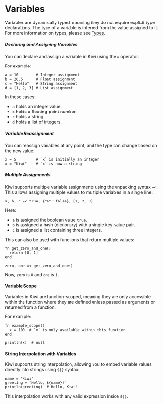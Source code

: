 # Variables

Variables are dynamically typed, meaning they do not require explicit type declarations. The type of a variable is inferred from the value assigned to it. For more information on types, please see [Types](types.md).

##### Declaring and Assigning Variables
You can declare and assign a variable in Kiwi using the `=` operator. 

For example:

```kiwi
a = 10        # Integer assignment
b = 20.5      # Float assignment
c = "Hello"   # String assignment
d = [1, 2, 3] # List assignment
```

In these cases:
- `a` holds an integer value.
- `b` holds a floating-point number.
- `c` holds a string.
- `d` holds a list of integers.

##### Variable Reassignment
You can reassign variables at any point, and the type can change based on the new value:

```kiwi
x = 5         # `x` is initially an integer
x = "Kiwi"    # `x` is now a string
```

##### Multiple Assignments
Kiwi supports multiple variable assignments using the unpacking syntax `=<`. This allows assigning multiple values to multiple variables in a single line:

```kiwi
a, b, c =< true, {"a": false}, [1, 2, 3]
```

Here:
- `a` is assigned the boolean value `true`.
- `b` is assigned a hash (dictionary) with a single key-value pair.
- `c` is assigned a list containing three integers.

This can also be used with functions that return multiple values:

```kiwi
fn get_zero_and_one()
  return [0, 1]
end

zero, one =< get_zero_and_one()
```

Now, `zero` is `0` and `one` is `1`.

#### Variable Scope
Variables in Kiwi are function-scoped, meaning they are only accessible within the function where they are defined unless passed as arguments or returned from a function.

For example:

```kiwi
fn example_scope()
  x = 100  # `x` is only available within this function
end

println(x)  # null
```

#### String Interpolation with Variables
Kiwi supports string interpolation, allowing you to embed variable values directly into strings using `${}` syntax:

```kiwi
name = "Kiwi"
greeting = "Hello, ${name}!"
println(greeting)  # Hello, Kiwi!
```

This interpolation works with any valid expression inside `${}`.

